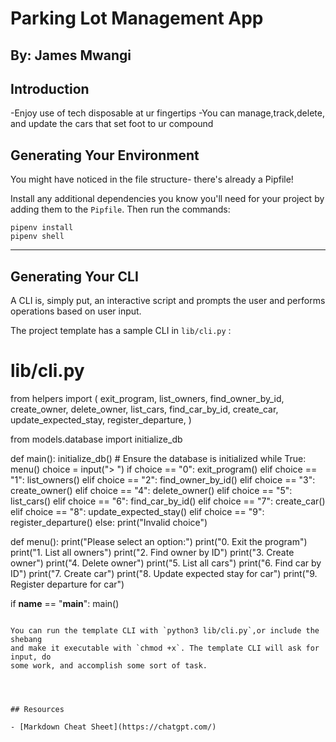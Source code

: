 # Parking Lot Management App

## By: James Mwangi


## Introduction
  -Enjoy use of tech disposable at ur fingertips
  -You can manage,track,delete, and update the cars that set foot to ur compound



## Generating Your Environment

You might have noticed in the file structure- there's already a Pipfile!

Install any additional dependencies you know you'll need for your project by
adding them to the `Pipfile`. Then run the commands:

```console
pipenv install
pipenv shell
```

---

## Generating Your CLI

A CLI is, simply put, an interactive script and prompts the user and performs
operations based on user input.

The project template has a sample CLI in `lib/cli.py` :

# lib/cli.py

from helpers import (
    exit_program,
    list_owners,
    find_owner_by_id,
    create_owner,
    delete_owner,
    list_cars,
    find_car_by_id,
    create_car,
    update_expected_stay,
    register_departure,
)

from models.database import initialize_db

def main():
    initialize_db()  # Ensure the database is initialized
    while True:
        menu()
        choice = input("> ")
        if choice == "0":
            exit_program()
        elif choice == "1":
            list_owners()
        elif choice == "2":
            find_owner_by_id()
        elif choice == "3":
            create_owner()
        elif choice == "4":
            delete_owner()
        elif choice == "5":
            list_cars()
        elif choice == "6":
            find_car_by_id()
        elif choice == "7":
            create_car()
        elif choice == "8":
            update_expected_stay()
        elif choice == "9":
            register_departure()
        else:
            print("Invalid choice")

def menu():
    print("Please select an option:")
    print("0. Exit the program")
    print("1. List all owners")
    print("2. Find owner by ID")
    print("3. Create owner")
    print("4. Delete owner")
    print("5. List all cars")
    print("6. Find car by ID")
    print("7. Create car")
    print("8. Update expected stay for car")
    print("9. Register departure for car")

if __name__ == "__main__":
    main()

```

You can run the template CLI with `python3 lib/cli.py`,or include the shebang
and make it executable with `chmod +x`. The template CLI will ask for input, do
some work, and accomplish some sort of task.




## Resources

- [Markdown Cheat Sheet](https://chatgpt.com/)
